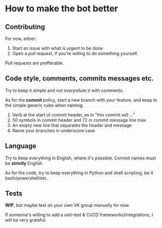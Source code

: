 # How to make the bot better

## Contributing

For now, either:
1. Start an issue with what is urgent to be done 
2. Open a pull request, if you're willing to do something yourself.

Pull requests are prefferable.

    
## Code style, comments, commits messages etc.

Try to keep it simple and not overpollute it with comments.

As for the **commit** policy, start a new branch with your feature, and keep to the simple generic rules when naming:
1. Verb at the start of commit header, as in "this commit will ..."
2. 50 symbols in commit header and 72 in commit message line max
3. An empty new line that separates the header and message
4. Name your branches in underscore case

## Language

Try to keep everything in English, where it's possible. Commit names must be **strictly** English

As for the code, try to keep everything in Python and shell scripting, be it bash/powershell/etc.

## Tests

**WIP**, but maybe test on your own VK group manually for now.

If someone's willing to add a unit-test & CI/CD frameworks/integrations, I will be very grateful.